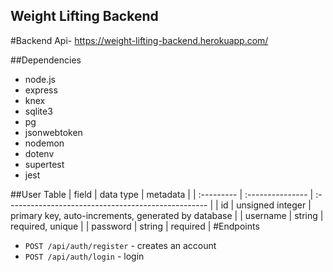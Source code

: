 ## Weight Lifting Backend
#Backend Api- https://weight-lifting-backend.herokuapp.com/

##Dependencies
- node.js
- express
- knex
- sqlite3
- pg
- jsonwebtoken
- nodemon
- dotenv
- supertest
- jest

##User Table
| field      | data type        | metadata                                            |
| :--------- | :--------------- | :-------------------------------------------------- |
| id         | unsigned integer | primary key, auto-increments, generated by database |
| username   | string           | required, unique                                    |
| password   | string           | required                                            |
#Endpoints
- `POST /api/auth/register` - creates an account
- `POST /api/auth/login` - login
